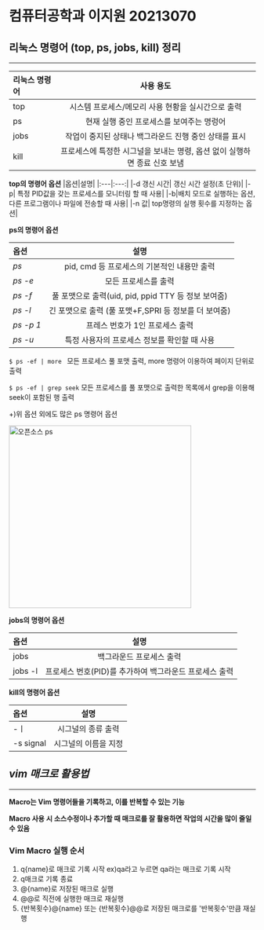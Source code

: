 # 컴퓨터공학과 이지원 20213070


## **리눅스 명령어 (top, ps, jobs, kill) 정리**
------------------------------------------------

|리눅스 명령어|사용 용도|
|:---|:---:|
|top|시스템 프로세스/메모리 사용 현황을 실시간으로 출력|
|ps|현재 실행 중인 프로세스를 보여주는 명렁어|
|jobs|작업이 중지된 상태나 백그라운드 진행 중인 상태를 표시|
|kill|프로세스에 특정한 시그널을 보내는 명령, 옵션 없이 실행하면 종료 신호 보냄|

**top의 명령어 옵션**
|옵션|설명|
|:---|:---:|
|-d 갱신 시간| 갱신 시간 설정(초 단위)|
|-p| 특정 PID값을 갖는 프로세스를 모니터링 할 때 사용|
|-b|배치 모드로 실행하는 옵션, 다른 프로그램이나 파일에 전송할 때 사용|
|-n 값| top명령의 실행 횟수를 지정하는 옵션|


**ps의 명령어 옵션**


|옵션|설명|
|:---|:---:|
|*ps*| pid, cmd 등 프로세스의 기본적인 내용만 출력|
|*ps -e*| 모든 프로세스를 출력|
|*ps -f* | 풀 포맷으로 출력(uid, pid, ppid TTY 등 정보 보여줌)|
|*ps -l* |긴 포맷으로 출력 (풀 포맷+F,SPRI 등 정보를 더 보여줌)|
|*ps -p 1* | 프레스 번호가 1인 프로세스 출력|
|*ps -u*| 특정 사용자의 프로세스 정보를 확인할 때 사용|


`$ ps -ef | more ` 모든 프로세스 풀 포맷 출력, more 명령어 이용하여 페이지 단위로 출력


`$ ps -ef | grep seek` 모든 프로세스를 풀 포맷으로 출력한 목록에서 grep을 이용해 seek이 포함된 행 출력


+)위 옵션 외에도 많은 ps 명령어 옵션


<img width="372" alt="오픈소스 ps" src="https://user-images.githubusercontent.com/106908310/172052270-642671aa-2b89-45a9-ac63-595c87ffc994.PNG">





**jobs의 명령어 옵션**

|옵션|설명|
|:---|:---:|
|jobs|백그라운드 프로세스 출력|
|jobs -l|프로세스 번호(PID)를 추가하여 백그라운드 프로세스 출력


**kill의 명령어 옵션**

|옵션|설명|
|:---|:---:|
|-ㅣ|시그널의 종류 출력|
|-s signal|시그널의 이름을 지정|


## ***vim 매크로 활용법***
-----------------------------------


**Macro는 Vim 명령어들을 기록하고, 이를 반복할 수 있는 기능**

**Macro 사용 시 소스수정이나 추가할 때 매크로를 잘 활용하면 작업의 시간을 많이 줄일 수 있음**

### **Vim Macro** 실행 순서

1) q{name}로 매크로 기록 시작 ex)qa라고 누르면 qa라는 매크로 기록 시작
2) q매크로 기록 종료
3) @{name}로 저장된 매크로 실행
4) @@로 직전에 실행한 매크로 재실행
5) {반복횟수}@{name} 또는 {반복횟수}@@로 저장된 매크로를 '반복횟수'만큼 재실행
